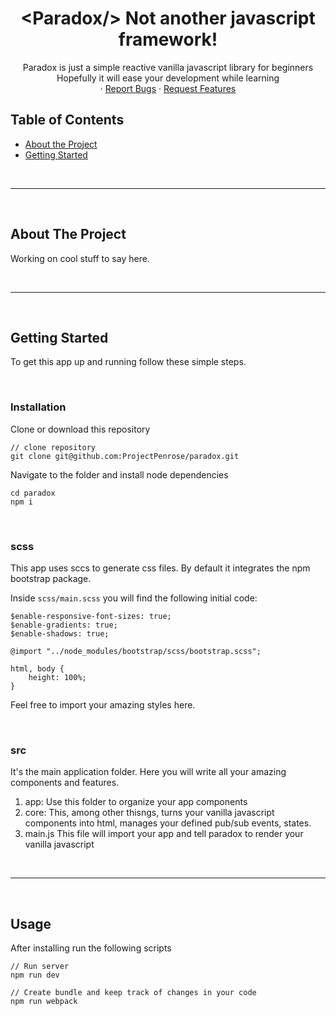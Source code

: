 
<!-- PROJECT LOGO -->
<p align="center">
  <!-- <a href="#">
    <img src="http://unizend.com/images/unizend-logo.svg" alt="<Paradox/>" width="200" height="80">
  </a> -->

  <h1 align="center">&lt;Paradox/&gt; Not another javascript framework!</h1>

  <p align="center">
    Paradox is just a simple reactive vanilla javascript library for beginners
    <br>
    Hopefully it will ease your development while learning
    <!-- <br />
    <a href="#"><strong>Explore the docs »</strong></a> -->
    <br />
    ·
    <a href="https://github.com/ProjectPenrose/paradox/labels/bug">Report Bugs</a>
    ·
    <a href="https://github.com/ProjectPenrose/paradox/labels/enhancement">Request Features</a>
  </p>
</p>


<!-- TABLE OF CONTENTS -->
## Table of Contents

* [About the Project](#about-the-project)
  <!-- * [Built With](#built-with) -->
* [Getting Started](#getting-started)
  <!-- * [Installation](#installation) -->
<!-- * [Usage](#usage) -->
<!-- * [Roadmap](#roadmap) -->
<!-- * [Contributing](#contributing) -->
<!-- * [License](#license) -->
<!-- * [Contact](#contact) -->
<!-- * [Acknowledgements](#acknowledgements) -->

<br />
<hr />
<br />

<!-- ABOUT THE PROJECT -->
## About The Project
Working on cool stuff to say here.

<!-- [![thehomelessdev's Paradox][product-screenshot]](https://example.com) -->

<!-- ### Built With

* [babel](https://www.npmjs.com/package/babel)
* [webpack](https://www.npmjs.com/package/webpack) -->

<br />
<hr />
<br />

<!-- GETTING STARTED -->
## Getting Started

To get this app up and running follow these simple steps.

<br />

### Installation
 
Clone or download this repository

    // clone repository
    git clone git@github.com:ProjectPenrose/paradox.git

Navigate to the folder and install node dependencies

    cd paradox
    npm i

<br />

### scss

This app uses sccs to generate css files. By default it integrates the npm bootstrap package.

Inside `scss/main.scss` you will find the following initial code:

    $enable-responsive-font-sizes: true;
    $enable-gradients: true;
    $enable-shadows: true;

    @import "../node_modules/bootstrap/scss/bootstrap.scss";

    html, body {
        height: 100%;
    }

Feel free to import your amazing styles here.

<br />

### src

It's the main application folder. Here you will write all your amazing components and features.

1. app: Use this folder to organize your app components
2. core: This, among other thisngs, turns your vanilla javascript components into html, manages your defined pub/sub events, states.
3. main.js This file will import your app and tell paradox to render your vanilla javascript

<br />
<hr />
<br />

<!-- USAGE EXAMPLES -->
## Usage

After installing run the following scripts

    // Run server
    npm run dev

    // Create bundle and keep track of changes in your code
    npm run webpack

<!-- ROADMAP -->
<!-- ## Roadmap

We are working on adding more features to the API. Follow the repo to keep up with our updates.

Feel free to propose features [open issues](https://github.com/rincorpes/unizend-localbtc/issues) and also add or see known issues. -->

<!-- CONTRIBUTING -->
<!-- ## Contributing

Crypto needs adoption and the goal of this tool is to help other developers build faster! If you find any bugs / issues or have suggestions, please consider collaborating. **It would be greatly appreciated**.

1. Fork the Project
2. Create your Feature Branch (`git checkout -b feature/AmazingFeature`)
3. Commit your Changes (`git commit -m 'Add some AmazingFeature'`)
4. Push to the Branch (`git push origin feature/AmazingFeature`)
5. Open a Pull Request -->

<!-- LICENSE -->
<!-- ## License

Distributed under the MIT License. See `LICENSE` for more information. -->

<!-- CONTACT -->
<!-- ## Contact

Santiago Rincon - [@unizend_pay](https://twitter.com/unizend_pay) - admin@unizend.com

Project Link: [https://github.com/rincorpes/unizend-localbtc](https://github.com/rincorpes/unizend-localbtc) -->

<!-- ACKNOWLEDGEMENTS -->
<!-- ## Acknowledgements

* [Unizend](https://unizend.com/)
* [Localbitcoins](https://localbitcoins.com/)
* [Othneil Drew](https://github.com/othneildrew)'s [Best README Template](https://github.com/othneildrew/Best-README-Template)
* [Surjith S M](https://github.com/surjithctly)'s [Documentation HTML template](https://github.com/surjithctly/documentation-html-template) -->



<!-- MARKDOWN LINKS & IMAGES -->
<!-- https://www.markdownguide.org/basic-syntax/#reference-style-links -->
<!-- [contributors-shield]: https://img.shields.io/github/contributors/rincorpes/unizend-localbtc.svg?style=flat-square
[contributors-url]: https://github.com/Rincorpes/unizend-localbtc/graphs/contributors
[forks-shield]: https://img.shields.io/github/forks/rincorpes/unizend-localbtc.svg?style=flat-square
[forks-url]: https://github.com/Rincorpes/unizend-localbtc/network/members
[stars-shield]: https://img.shields.io/github/stars/rincorpes/unizend-localbtc.svg?style=flat-square
[stars-url]: https://github.com/Rincorpes/unizend-localbtc/stargazers
[issues-shield]: https://img.shields.io/github/issues/rincorpes/unizend-localbtc.svg?style=flat-square
[issues-url]: https://github.com/Rincorpes/unizend-localbtc/issues
[license-shield]: https://img.shields.io/github/license/rincorpes/unizend-localbtc.svg?style=flat-square
[license-url]: https://github.com/Rincorpes/unizend-localbtc/blob/master/LICENSE.txt
[linkedin-shield]: https://img.shields.io/badge/-LinkedIn-black.svg?style=flat-square&logo=linkedin&colorB=555
[linkedin-url]: https://www.linkedin.com/in/rincorpes/ -->
<!-- [product-screenshot]: images/screenshot.png -->


